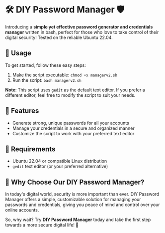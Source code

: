 # 🛠️ DIY Password Manager 🛡️

Introducing a **simple yet effective password generator and credentials manager** written in bash, perfect for those who love to take control of their digital security! Tested on the reliable Ubuntu 22.04.

## 🚀 Usage

To get started, follow these easy steps:

1. Make the script executable: `chmod +x managerv2.sh`
2. Run the script: `bash managerv2.sh`

**Note**: This script uses `gedit` as the default text editor. If you prefer a different editor, feel free to modify the script to suit your needs.

## 🎯 Features

- Generate strong, unique passwords for all your accounts
- Manage your credentials in a secure and organized manner
- Customize the script to work with your preferred text editor

## 🔧 Requirements

- Ubuntu 22.04 or compatible Linux distribution
- `gedit` text editor (or your preferred alternative)

## 🌟 Why Choose Our DIY Password Manager?

In today's digital world, security is more important than ever. DIY Password Manager offers a simple, customizable solution for managing your passwords and credentials, giving you peace of mind and control over your online accounts.

So, why wait? Try **DIY Password Manager** today and take the first step towards a more secure digital life! 💪


